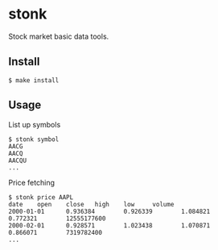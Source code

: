 # stonk

Stock market basic data tools.

## Install

```shell
$ make install
```

## Usage

List up symbols

```shell
$ stonk symbol
AACG
AACQ
AACQU
...
```

Price fetching

```shell
$ stonk price AAPL
date    open    close   high    low     volume
2000-01-01      0.936384        0.926339        1.084821        0.772321        12555177600
2000-02-01      0.928571        1.023438        1.070871        0.866071        7319782400
...
```
